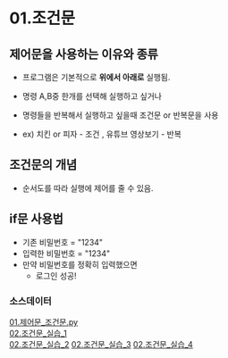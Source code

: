# 01.조건문

## 제어문을 사용하는 이유와 종류

- 프로그램은 기본적으로 **위에서 아래로** 실행됨.
- 명령 A,B중 한개를 선택해 실행하고 싶거나
- 명령들을 반복해서 실행하고 싶을때 조건문 or 반복문을 사용

- ex) 치킨 or 피자 - 조건 , 유튜브 영상보기 - 반복

## 조건문의 개념

- 순서도를 따라 실행에 제어를 줄 수 있음.

## if문 사용법

- 기존 비밀번호 = "1234"
- 입력한 비밀번호 = "1234"
- 만약 비밀번호를 정확히 입력했으면
  - 로그인 성공!

### 소스데이터
[01.제어문_조건문.py](../code/01.제어문_조건문.py)  
[02.조건문_실습_1](../code/02.조건문_실습_1.py)  
[02.조건문_실습_2](../code/02.조건문_실습_2.py)
[02.조건문_실습_3](../code/02.조건문_실습_3.py)
[02.조건문_실습_4](../code/02.조건문_실습_4.py)